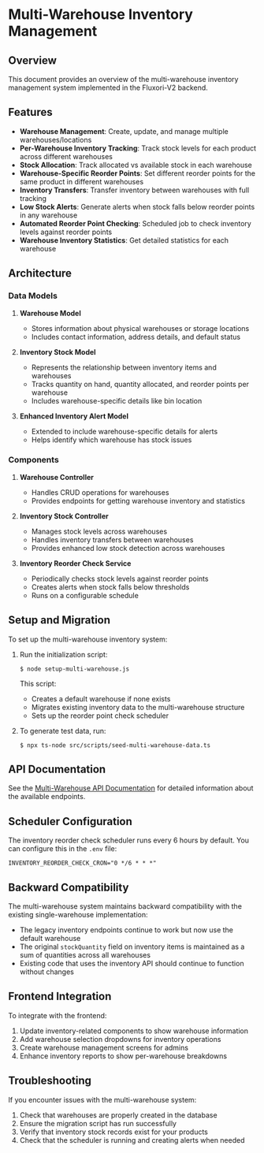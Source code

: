 # Multi-Warehouse Inventory Management

## Overview

This document provides an overview of the multi-warehouse inventory management system implemented in the Fluxori-V2 backend.

## Features

- **Warehouse Management**: Create, update, and manage multiple warehouses/locations
- **Per-Warehouse Inventory Tracking**: Track stock levels for each product across different warehouses
- **Stock Allocation**: Track allocated vs available stock in each warehouse
- **Warehouse-Specific Reorder Points**: Set different reorder points for the same product in different warehouses
- **Inventory Transfers**: Transfer inventory between warehouses with full tracking
- **Low Stock Alerts**: Generate alerts when stock falls below reorder points in any warehouse
- **Automated Reorder Point Checking**: Scheduled job to check inventory levels against reorder points
- **Warehouse Inventory Statistics**: Get detailed statistics for each warehouse

## Architecture

### Data Models

1. **Warehouse Model**
   - Stores information about physical warehouses or storage locations
   - Includes contact information, address details, and default status

2. **Inventory Stock Model**
   - Represents the relationship between inventory items and warehouses
   - Tracks quantity on hand, quantity allocated, and reorder points per warehouse
   - Includes warehouse-specific details like bin location

3. **Enhanced Inventory Alert Model**
   - Extended to include warehouse-specific details for alerts
   - Helps identify which warehouse has stock issues

### Components

1. **Warehouse Controller**
   - Handles CRUD operations for warehouses
   - Provides endpoints for getting warehouse inventory and statistics

2. **Inventory Stock Controller**
   - Manages stock levels across warehouses
   - Handles inventory transfers between warehouses
   - Provides enhanced low stock detection across warehouses

3. **Inventory Reorder Check Service**
   - Periodically checks stock levels against reorder points
   - Creates alerts when stock falls below thresholds
   - Runs on a configurable schedule

## Setup and Migration

To set up the multi-warehouse inventory system:

1. Run the initialization script:
   ```
   $ node setup-multi-warehouse.js
   ```

   This script:
   - Creates a default warehouse if none exists
   - Migrates existing inventory data to the multi-warehouse structure
   - Sets up the reorder point check scheduler

2. To generate test data, run:
   ```
   $ npx ts-node src/scripts/seed-multi-warehouse-data.ts
   ```

## API Documentation

See the [Multi-Warehouse API Documentation](./docs/multi-warehouse-api.md) for detailed information about the available endpoints.

## Scheduler Configuration

The inventory reorder check scheduler runs every 6 hours by default. You can configure this in the `.env` file:

```
INVENTORY_REORDER_CHECK_CRON="0 */6 * * *"
```

## Backward Compatibility

The multi-warehouse system maintains backward compatibility with the existing single-warehouse implementation:

- The legacy inventory endpoints continue to work but now use the default warehouse
- The original `stockQuantity` field on inventory items is maintained as a sum of quantities across all warehouses
- Existing code that uses the inventory API should continue to function without changes

## Frontend Integration

To integrate with the frontend:

1. Update inventory-related components to show warehouse information
2. Add warehouse selection dropdowns for inventory operations
3. Create warehouse management screens for admins
4. Enhance inventory reports to show per-warehouse breakdowns

## Troubleshooting

If you encounter issues with the multi-warehouse system:

1. Check that warehouses are properly created in the database
2. Ensure the migration script has run successfully
3. Verify that inventory stock records exist for your products
4. Check that the scheduler is running and creating alerts when needed